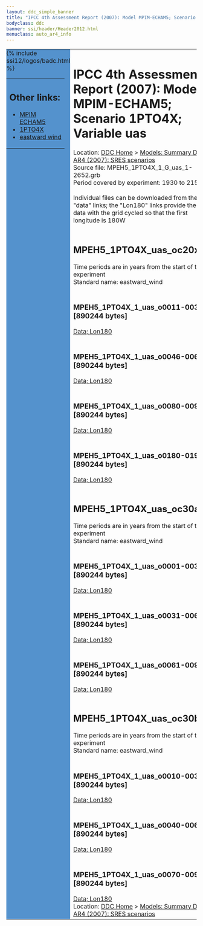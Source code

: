 ```yaml
---
layout: ddc_simple_banner
title: "IPCC 4th Assessment Report (2007): Model MPIM-ECHAM5; Scenario 1PTO4X; Variable uas"
bodyclass: ddc
banner: ssi/header/Header2012.html
menuclass: auto_ar4_info
---
```



<table width="100%" border="0" cellspacing="0" cellpadding="0" style="border-collapse: collapse;">
<tr style="margin:0;padding:0;border:0;">
<td style="margin:0;padding:0;border:0;height:1pt;width:150pt;background:#5492CD;" valign="top" >

<div id="lh-col2" class="auto_ar4_info">
<table class="menumain" bgcolor="#5492CD" cellspacing="0" width="100%" border="0">
<tr><td>
<h2> Other links:</h2>
<ul>
<li><a href="/auto/ar4/model-MPIM-ECHAM5.html">MPIM<br/>ECHAM5</a></li>
<li><a href="/auto/ar4/scenario-1PTO4X.html">1PTO4X</a></li>
<li><a href="/auto/ar4/var-eastward_wind.html">eastward wind</a></li>
</ul>
</td></tr>
{% include ssi12/logos/badc.html %}
</table>
</div>
</td>
<td><h1>IPCC 4th Assessment Report (2007): Model MPIM-ECHAM5; Scenario 1PTO4X; Variable uas</h1>

<!-- Breadcrumb1 -->
<div id="breadcrumb1" align="left">
Location: <a href="/index.html">DDC Home</a> > <a href="/sim/gcm_clim/">Models: Summary Data</a>
> <a href="/sim/gcm_clim/SRES_AR4/index.html">AR4 (2007): SRES scenarios</a>
</div>
<!-- End of Breadcrumb1 -->Source file: MPEH5_1PTO4X_1_G_uas_1-2652.grb
<br/>
Period covered by experiment: 1930 to 2150<br/>
<br/>Individual files can be downloaded from the "data" links; the "Lon180" links provide the same data
         with the grid cycled so that the first longitude is 180W<br/>
<br/><h2>MPEH5_1PTO4X_uas_oc20x.tar</h2>
Time periods are in years from the start of the experiment<br/>
Standard name: eastward_wind<br>
<br/><h3>MPEH5_1PTO4X_1_uas_o0011-0030.nc [890244 bytes]</h3>
<a href="http://apps.ipcc-data.org/cgi-bin/downl/ar4_nc/uas/MPEH5_1PTO4X_1_uas_o0011-0030.nc">Data; </a><a href="http://apps.ipcc-data.org/cgi-bin/downl/ar4_nc/uas/MPEH5_1PTO4X_1_uas_o0011-0030.cyto180.nc"> Lon180</a><br/>
<br/><h3>MPEH5_1PTO4X_1_uas_o0046-0065.nc [890244 bytes]</h3>
<a href="http://apps.ipcc-data.org/cgi-bin/downl/ar4_nc/uas/MPEH5_1PTO4X_1_uas_o0046-0065.nc">Data; </a><a href="http://apps.ipcc-data.org/cgi-bin/downl/ar4_nc/uas/MPEH5_1PTO4X_1_uas_o0046-0065.cyto180.nc"> Lon180</a><br/>
<br/><h3>MPEH5_1PTO4X_1_uas_o0080-0099.nc [890244 bytes]</h3>
<a href="http://apps.ipcc-data.org/cgi-bin/downl/ar4_nc/uas/MPEH5_1PTO4X_1_uas_o0080-0099.nc">Data; </a><a href="http://apps.ipcc-data.org/cgi-bin/downl/ar4_nc/uas/MPEH5_1PTO4X_1_uas_o0080-0099.cyto180.nc"> Lon180</a><br/>
<br/><h3>MPEH5_1PTO4X_1_uas_o0180-0199.nc [890244 bytes]</h3>
<a href="http://apps.ipcc-data.org/cgi-bin/downl/ar4_nc/uas/MPEH5_1PTO4X_1_uas_o0180-0199.nc">Data; </a><a href="http://apps.ipcc-data.org/cgi-bin/downl/ar4_nc/uas/MPEH5_1PTO4X_1_uas_o0180-0199.cyto180.nc"> Lon180</a><br/>
<br/><h2>MPEH5_1PTO4X_uas_oc30a.tar</h2>
Time periods are in years from the start of the experiment<br/>
Standard name: eastward_wind<br>
<br/><h3>MPEH5_1PTO4X_1_uas_o0001-0030.nc [890244 bytes]</h3>
<a href="http://apps.ipcc-data.org/cgi-bin/downl/ar4_nc/uas/MPEH5_1PTO4X_1_uas_o0001-0030.nc">Data; </a><a href="http://apps.ipcc-data.org/cgi-bin/downl/ar4_nc/uas/MPEH5_1PTO4X_1_uas_o0001-0030.cyto180.nc"> Lon180</a><br/>
<br/><h3>MPEH5_1PTO4X_1_uas_o0031-0060.nc [890244 bytes]</h3>
<a href="http://apps.ipcc-data.org/cgi-bin/downl/ar4_nc/uas/MPEH5_1PTO4X_1_uas_o0031-0060.nc">Data; </a><a href="http://apps.ipcc-data.org/cgi-bin/downl/ar4_nc/uas/MPEH5_1PTO4X_1_uas_o0031-0060.cyto180.nc"> Lon180</a><br/>
<br/><h3>MPEH5_1PTO4X_1_uas_o0061-0090.nc [890244 bytes]</h3>
<a href="http://apps.ipcc-data.org/cgi-bin/downl/ar4_nc/uas/MPEH5_1PTO4X_1_uas_o0061-0090.nc">Data; </a><a href="http://apps.ipcc-data.org/cgi-bin/downl/ar4_nc/uas/MPEH5_1PTO4X_1_uas_o0061-0090.cyto180.nc"> Lon180</a><br/>
<br/><h2>MPEH5_1PTO4X_uas_oc30b.tar</h2>
Time periods are in years from the start of the experiment<br/>
Standard name: eastward_wind<br>
<br/><h3>MPEH5_1PTO4X_1_uas_o0010-0039.nc [890244 bytes]</h3>
<a href="http://apps.ipcc-data.org/cgi-bin/downl/ar4_nc/uas/MPEH5_1PTO4X_1_uas_o0010-0039.nc">Data; </a><a href="http://apps.ipcc-data.org/cgi-bin/downl/ar4_nc/uas/MPEH5_1PTO4X_1_uas_o0010-0039.cyto180.nc"> Lon180</a><br/>
<br/><h3>MPEH5_1PTO4X_1_uas_o0040-0069.nc [890244 bytes]</h3>
<a href="http://apps.ipcc-data.org/cgi-bin/downl/ar4_nc/uas/MPEH5_1PTO4X_1_uas_o0040-0069.nc">Data; </a><a href="http://apps.ipcc-data.org/cgi-bin/downl/ar4_nc/uas/MPEH5_1PTO4X_1_uas_o0040-0069.cyto180.nc"> Lon180</a><br/>
<br/><h3>MPEH5_1PTO4X_1_uas_o0070-0099.nc [890244 bytes]</h3>
<a href="http://apps.ipcc-data.org/cgi-bin/downl/ar4_nc/uas/MPEH5_1PTO4X_1_uas_o0070-0099.nc">Data; </a><a href="http://apps.ipcc-data.org/cgi-bin/downl/ar4_nc/uas/MPEH5_1PTO4X_1_uas_o0070-0099.cyto180.nc"> Lon180</a><br/>
<!-- Breadcrumb2 -->
<div id="breadcrumb2" align="left">
Location: <a href="/index.html">DDC Home</a> > <a href="/sim/gcm_clim/">Models: Summary Data</a>
> <a href="/sim/gcm_clim/SRES_AR4/index.html">AR4 (2007): SRES scenarios</a>
</div>
<!-- End of Breadcrumb2 --></td></tr></table>

